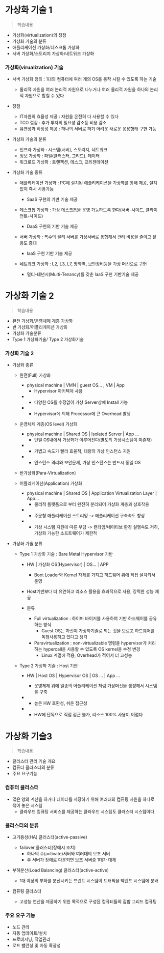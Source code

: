 # 가상화 기술 1
> 학습내용
- 가상화(virtualization)의 장점
- 가상화 기술의 분류
- 애플리케이션 가상화/데스크톱 가상화
- 서버 가상화/스토리지 가상화/네트워크 가상화

### 가상화(virualization) 기술
- 서버 가상화 정의 : 1대의 컴퓨터에 여러 개의 OS를 동작 시킬 수 있도록 하는 기술
	- 물리적 자원을 여러 논리적 자원으로 나누거나 여러 물리적 자원을 하나의 논리적 자원으로 합칠 수 있다

- 장점
	- IT자원의 효율성 제공 : 자원을 온전히 다 사용할 수 있다
	- TCO 절감 : 추가 투자의 필요성 감소등 비용 감소
	- 유연성과 확장성 제공 : 하나의 서버로 하기 어려운 새로운 응용형태 구현 가능

- 가상화 기술의 분류
	- 인프라 가상화 : 시스템(서버), 스토리지, 네트워크
	- 정보 가상화 : 파일(클러스터, 그리드), 데이터
	- 워크로드 가상화 : 트랜잭션, 테스크, 프리젠테이션

	
- 가상화 기술 종류
	- 애플리케이션 가상화 : PC에 설치된 애플리케이션을 가상화를 통해 제공, 설치없이 즉시 사용가능
		- SaaS 구현의 기반 기술 제공
	
	- 데스크톱 가상화 : 가상 데스크톱을 운영 가능하도록 한다(서버-사이드, 클라이언트-사이드)
		- DaaS 구현의 기반 기술 제공
	
	- 서버 가상화 : 복수의 물리 서버를 가상서버로 통합해서 관리 비용을 줄이고 활용도 증대
		- IaaS 구현 기반 기술 제공
	
	- 네트워크 가상화 : L2, L3, L7, 방화벽, 보안장비등을 가상 머신으로 구현	
		- 멀티-테넌시(Multi-Tenancy)를 갖춘 IaaS 구현 기반기술 제공

# 가상화 기술 2
> 학습내용
- 완전 가상화/운영체제 계층 가상화
- 반 가상화/어플리케이션 가상화
- 가상화 기술분류
- Type 1 가상화기술/ Type 2 가상화기술

### 가상화 기술 2
- 가상화 종류
	- 완전(Full) 가상화
		- physical machine | VMN | guest OS... , VM | App
			- Hypervisor 아키텍처 사용
		- + 다양한 OS를 수정없이 가상 Server상에 Install 가능
		- - Hypervisor에 의해 Processor에 큰 Overhead 발생

	- 운영체제 계층(OS level) 가상화
		- physical machine | Shared OS | Isolated Server | App ...
			- 단일 OS내에서 가상화가 이루어진다(별도의 가상시스템이 미존재)
		- + 가볍고 속도가 빨라 효율적, 대량의 가상 인스턴스 지원
		- - 인스턴스 격리와 보안문제, 가상 인스턴스는 반드시 동일 OS

	- 반가상화(Para-Virtualization)

	- 어플리케이션(Application) 가상화
		- physical machine | Shared OS | Application Virtualization Layer | App...
			- 물리적 플랫폼으로 부터 완전히 분리되어 가상화 계층과 상호작용
		- + 주문형 애플리케이션 스트리밍 -> 애플리케이션 구축속도 향상
		- - 가상 시스템 지원에 따른 부담 -> 런타임/네이티브 환경 실행속도 저하, 가상화 가능한 소프트웨어가 제한적

- 가상화 기술 분류
	- Type 1 가상화 기술 : Bare Metal Hypervisor 기반
		- HW | 가상화 OS(Hypervisor) | OS... | APP
			- Boot Loader와 Kernel 자체를 가지고 하드웨어 위에 직접 설치되서 운영

		- Host기반보다 더 유연하고 리소스 활용을 효과적으로 사용, 강력한 성능 제공
		- 분류
			- Full virtualization : 하이퍼 바이저를 사용하여 기반 하드웨어를 공유하는 방식
				- Guest OS는 자신이 가상화기술로 되는 것을 모르고 하드웨어를 독점사용하고 있다고 생각
			- Paravirtualization : non-virtualizable 명령을 hypervisor가 처리하는 hypercall을 사용할 수 있도록 OS kernel을 수정 변경
				- Linux 계열에 적용, Overhead가 적어서 더 고성능

	- Type 2 가상화 기술 : Host 기반
		- HW | Host OS | Hypervisor OS | OS ... | App ...
			- 운영체제 위에 일종의 어플리케이션 처럼 가상머신을 생성해서 시스템을 구축

		- + 높은 HW 호환성, 쉬운 접근성
		- - HW에 단독으로 직접 접근 불가, 리소스 100% 사용이 어렵다
		 
	
# 가상화 기술3
> 학습내용
- 클러스터 관리 기술 개요
- 컴퓨터 클러스터의 분류
- 주요 요구기능

### 컴퓨터 클러스터
- 많은 양의 계산을 하거나 데이터를 저장하기 위해 여러대의 컴퓨팅 자원을 하나로 묶어 놓은 시스템
	- 클라우드 컴퓨팅 서비스를 제공하는 클라우드 시스템도 클러스터 시스템이다
		
### 클러스터의 분류
- 고가용성(HA) 클러스터(active-passive)
	- failover 클러스터(장애시 조치)
		- 하나의 주(activate)서버와 여러대의 보조 서버
		- 주 서버가 장애로 다운되면 보조 서버중 1대가 대체

- 부하분산(Load Balancing) 클러스터(active-active)
	- 1대 이상의 부하를 분산시키는 프런트 시스템이 트래픽을 백엔드 시스템에 분배

- 컴퓨팅 클러스터
	- 고성능 연산을 제공하기 위한 목적으로 구성된 컴퓨터들의 집합 그리드 컴퓨팅

### 주요 요구 기능
- 노드 관리
- 자동 업데이트/설치
- 프로비저닝, 작업관리
- 로드 밸런싱 및 자동 확장성
